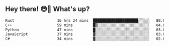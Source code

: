 ## Hey there! 😎👋 What's up?

<!--START_SECTION:waka-->

```txt
Rust                   16 hrs 24 mins  ████████████████████░░░░░   80.04 %
C++                    59 mins         █▒░░░░░░░░░░░░░░░░░░░░░░░   04.85 %
Python                 47 mins         █░░░░░░░░░░░░░░░░░░░░░░░░   03.83 %
JavaScript             37 mins         ▓░░░░░░░░░░░░░░░░░░░░░░░░   03.07 %
C#                     34 mins         ▓░░░░░░░░░░░░░░░░░░░░░░░░   02.84 %
```

<!--END_SECTION:waka-->
